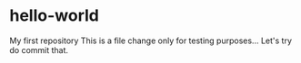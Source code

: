 # hello-world
My first repository
This is a file change only for testing purposes... Let's try do commit that.
